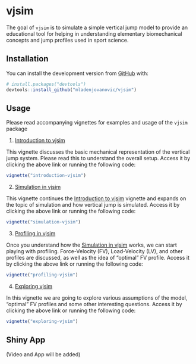 
<!-- README.md is generated from README.Rmd. Please edit that file -->

# vjsim

<!-- badges: start -->

<!-- badges: end -->

The goal of `vjsim` is to simulate a simple vertical jump model to
provide an educational tool for helping in understanding elementary
biomechanical concepts and jump profiles used in sport science.

## Installation

You can install the development version from
[GitHub](https://github.com/mladenjovanovic/vjsim) with:

``` r
# install.packages("devtools")
devtools::install_github("mladenjovanovic/vjsim")
```

## Usage

Please read accompanying vignettes for examples and usage of the `vjsim`
package

1.  [Introduction to
    vjsim](https://htmlpreview.github.io/?https://github.com/mladenjovanovic/vjsim/master/doc/introduction-vjsim.html)

This vignette discusses the basic mechanical representation of the
vertical jump system. Please read this to understand the overall setup.
Access it by clicking the above link or running the following code:

``` r
vignette("introduction-vjsim")
```

2.  [Simulation in
    vjsim](https://htmlpreview.github.io/?https://github.com/mladenjovanovic/vjsim/master/doc/simulation-vjsim.html)

This vignette continues the [Introduction to
vjsim](https://htmlpreview.github.io/?https://github.com/mladenjovanovic/vjsim/master/doc/introduction-vjsim.html)
vignette and expands on the topic of simulation and how vertical jump is
simulated. Access it by clicking the above link or running the following
code:

``` r
vignette("simulation-vjsim")
```

3.  [Profiling in
    vjsim](https://htmlpreview.github.io/?https://github.com/mladenjovanovic/vjsim/master/doc/profiling-vjsim.html)

Once you understand how the [Simulation in
vjsim](https://htmlpreview.github.io/?https://github.com/mladenjovanovic/vjsim/master/doc/simulation-vjsim.html)
works, we can start playing with profiling. Force-Velocity (FV),
Load-Velocity (LV), and other profiles are discussed, as well as the
idea of “optimal” FV profile. Access it by clicking the above link or
running the following code:

``` r
vignette("profiling-vjsim")
```

4.  [Exploring
    vjsim](https://htmlpreview.github.io/?https://github.com/mladenjovanovic/vjsim/master/doc/exploring-vjsim.html)

In this vignette we are going to explore various assumptions of the
model, “optimal” FV profiles and some other interesting questions.
Access it by clicking the above link or running the following code:

``` r
vignette("exploring-vjsim")
```

## Shiny App

(Video and App will be added)

